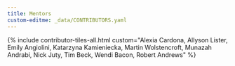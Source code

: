 ```yaml
---
title: Mentors
custom-editme: _data/CONTRIBUTORS.yaml
---
```


{% include contributor-tiles-all.html custom="Alexia Cardona, Allyson Lister, Emily Angiolini, Katarzyna Kamieniecka, Martin Wolstencroft, Munazah Andrabi, Nick Juty, Tim Beck, Wendi Bacon, Robert Andrews" %}
